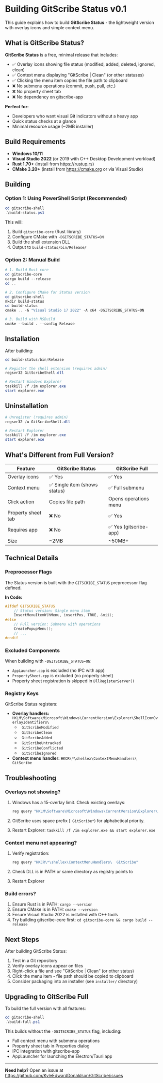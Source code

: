 # Building GitScribe Status v0.1

This guide explains how to build **GitScribe Status** - the lightweight version with overlay icons and simple context menu.

## What is GitScribe Status?

**GitScribe Status** is a free, minimal release that includes:
- ✅ Overlay icons showing file status (modified, added, deleted, ignored, clean)
- ✅ Context menu displaying "GitScribe | Clean" (or other statuses)
- ✅ Clicking the menu item copies the file path to clipboard
- ❌ No submenu operations (commit, push, pull, etc.)
- ❌ No property sheet tab
- ❌ No dependency on gitscribe-app

**Perfect for:**
- Developers who want visual Git indicators without a heavy app
- Quick status checks at a glance
- Minimal resource usage (~2MB installer)

## Build Requirements

- **Windows 10/11**
- **Visual Studio 2022** (or 2019 with C++ Desktop Development workload)
- **Rust 1.70+** (install from https://rustup.rs)
- **CMake 3.20+** (install from https://cmake.org or via Visual Studio)

## Building

### Option 1: Using PowerShell Script (Recommended)

```powershell
cd gitscribe-shell
.\build-status.ps1
```

This will:
1. Build `gitscribe-core` (Rust library)
2. Configure CMake with `-DGITSCRIBE_STATUS=ON`
3. Build the shell extension DLL
4. Output to `build-status/bin/Release/`

### Option 2: Manual Build

```powershell
# 1. Build Rust core
cd gitscribe-core
cargo build --release
cd ..

# 2. Configure CMake for Status version
cd gitscribe-shell
mkdir build-status
cd build-status
cmake .. -G "Visual Studio 17 2022" -A x64 -DGITSCRIBE_STATUS=ON

# 3. Build with MSBuild
cmake --build . --config Release
```

## Installation

After building:

```powershell
cd build-status/bin/Release

# Register the shell extension (requires admin)
regsvr32 GitScribeShell.dll

# Restart Windows Explorer
taskkill /f /im explorer.exe
start explorer.exe
```

## Uninstallation

```powershell
# Unregister (requires admin)
regsvr32 /u GitScribeShell.dll

# Restart Explorer
taskkill /f /im explorer.exe
start explorer.exe
```

## What's Different from Full Version?

| Feature | GitScribe Status | GitScribe Full |
|---------|-----------------|----------------|
| Overlay icons | ✅ Yes | ✅ Yes |
| Context menu | ✅ Single item (shows status) | ✅ Full submenu |
| Click action | Copies file path | Opens operations menu |
| Property sheet tab | ❌ No | ✅ Yes |
| Requires app | ❌ No | ✅ Yes (gitscribe-app) |
| Size | ~2MB | ~50MB+ |

## Technical Details

### Preprocessor Flags

The Status version is built with the `GITSCRIBE_STATUS` preprocessor flag defined.

**In Code:**
```cpp
#ifdef GITSCRIBE_STATUS
    // Status version: Single menu item
    InsertMenuItemW(hMenu, insertPos, TRUE, &mii);
#else
    // Full version: Submenu with operations
    CreatePopupMenu();
    // ...
#endif
```

### Excluded Components

When building with `-DGITSCRIBE_STATUS=ON`:
- `AppLauncher.cpp` is excluded (no IPC with app)
- `PropertySheet.cpp` is excluded (no property sheet)
- Property sheet registration is skipped in `DllRegisterServer()`

### Registry Keys

GitScribe Status registers:
- **Overlay handlers:** `HKLM\Software\Microsoft\Windows\CurrentVersion\Explorer\ShellIconOverlayIdentifiers\`
  - ` GitScribeModified`
  - ` GitScribeClean`
  - ` GitScribeAdded`
  - ` GitScribeUntracked`
  - ` GitScribeConflicted`
  - ` GitScribeIgnored`
- **Context menu handler:** `HKCR\*\shellex\ContextMenuHandlers\  GitScribe`

## Troubleshooting

### Overlays not showing?

1. Windows has a 15-overlay limit. Check existing overlays:
   ```powershell
   reg query "HKLM\Software\Microsoft\Windows\CurrentVersion\Explorer\ShellIconOverlayIdentifiers"
   ```

2. GitScribe uses space prefix (` GitScribe*`) for alphabetical priority.

3. Restart Explorer: `taskkill /f /im explorer.exe && start explorer.exe`

### Context menu not appearing?

1. Verify registration:
   ```powershell
   reg query "HKCR\*\shellex\ContextMenuHandlers\  GitScribe"
   ```

2. Check DLL is in PATH or same directory as registry points to

3. Restart Explorer

### Build errors?

1. Ensure Rust is in PATH: `cargo --version`
2. Ensure CMake is in PATH: `cmake --version`
3. Ensure Visual Studio 2022 is installed with C++ tools
4. Try building gitscribe-core first: `cd gitscribe-core && cargo build --release`

## Next Steps

After building GitScribe Status:
1. Test in a Git repository
2. Verify overlay icons appear on files
3. Right-click a file and see "GitScribe | Clean" (or other status)
4. Click the menu item - file path should be copied to clipboard
5. Consider packaging into an installer (see `installer/` directory)

## Upgrading to GitScribe Full

To build the full version with all features:
```powershell
cd gitscribe-shell
.\build-full.ps1
```

This builds without the `-DGITSCRIBE_STATUS` flag, including:
- Full context menu with submenu operations
- Property sheet tab in Properties dialog
- IPC integration with gitscribe-app
- AppLauncher for launching the Electron/Tauri app

---

**Need help?** Open an issue at https://github.com/KyleEdwardDonaldson/GitScribe/issues

